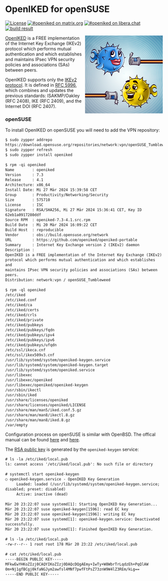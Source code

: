 # OpenIKED for openSUSE

[![License](https://img.shields.io/github/license/alexander-naumov/openiked-opensuse)](https://github.com/alexander-naumov/openiked-opensuse/LICENSE)
[![#openiked on matrix.org](https://img.shields.io/badge/matrix-%23openiked-blue)](https://app.element.io/#/room/#openiked:matrix.org)
[![#openiked on libera.chat](https://img.shields.io/badge/IRC-%23openiked-blue)](https://kiwiirc.com/nextclient/irc.libera.chat/#openiked)
[![build result](https://build.opensuse.org/projects/network:vpn/packages/openiked/badge.svg?type=percent)](https://build.opensuse.org/package/show/network:vpn/openiked)

<img align="right" src="openiked.png" height="250">

[OpenIKED](https://www.openiked.org) is a FREE implementation of the
Internet Key Exchange (IKEv2) protocol which performs mutual authentication
and which establishes and maintains IPsec VPN security policies
and associations (SAs) between peers.

OpenIKED supports only the [IKEv2 protocol](https://en.wikipedia.org/wiki/Internet_Key_Exchange).
It is defined in [RFC 5996](https://datatracker.ietf.org/doc/html/rfc5996),
which combines and updates the previous standards:
ISAKMP/Oakley (RFC 2408), IKE (RFC 2409), and the Internet DOI (RFC 2407).

### openSUSE

To install OpenIKED on openSUSE you will need to add the VPN repository:
```
$ sudo zypper addrepo https://download.opensuse.org/repositories/network:vpn/openSUSE_Tumbleweed/network:vpn.repo
$ sudo zypper refresh
$ sudo zypper install openiked

$ rpm -qi openiked
Name        : openiked
Version     : 7.3
Release     : 4.1
Architecture: x86_64
Install Date: Mi 27 Mär 2024 15:39:58 CET
Group       : Productivity/Networking/Security
Size        : 575710
License     : ISC
Signature   : RSA/SHA256, Mi 27 Mär 2024 15:36:41 CET, Key ID 62eb1a0917280ddf
Source RPM  : openiked-7.3-4.1.src.rpm
Build Date  : Mi 20 Mär 2024 16:09:22 CET
Build Host  : reproducible
Vendor      : obs://build.opensuse.org/network
URL         : https://github.com/openiked/openiked-portable
Summary     : Internet Key Exchange version 2 (IKEv2) daemon
Description :
OpenIKED is a FREE implementation of the Internet Key Exchange (IKEv2)
protocol which performs mutual authentication and which establishes and
maintains IPsec VPN security policies and associations (SAs) between peers.
Distribution: network:vpn / openSUSE_Tumbleweed

$ rpm -ql openiked
/etc/iked
/etc/iked.conf
/etc/iked/ca
/etc/iked/certs
/etc/iked/crls
/etc/iked/private
/etc/iked/pubkeys
/etc/iked/pubkeys/fqdn
/etc/iked/pubkeys/ipv4
/etc/iked/pubkeys/ipv6
/etc/iked/pubkeys/ufqdn
/etc/ssl/ikeca.cnf
/etc/ssl/ikex509v3.cnf
/usr/lib/systemd/system/openiked-keygen.service
/usr/lib/systemd/system/openiked-keygen.target
/usr/lib/systemd/system/openiked.service
/usr/libexec
/usr/libexec/openiked
/usr/libexec/openiked/openiked-keygen
/usr/sbin/ikectl
/usr/sbin/iked
/usr/share/licenses/openiked
/usr/share/licenses/openiked/LICENSE
/usr/share/man/man5/iked.conf.5.gz
/usr/share/man/man8/ikectl.8.gz
/usr/share/man/man8/iked.8.gz
/var/empty
```

Configuration process on openSUSE is similar with OpenBSD.
The offical manual can be found [here](https://www.openbsd.org/faq/faq17.html) and [here](https://man.openbsd.org/iked).

The [RSA public key](https://en.wikipedia.org/wiki/RSA_(cryptosystem))
is generated by the ```openiked-keygen``` service:
```
# ls -la /etc/iked/local.pub
ls: cannot access '/etc/iked/local.pub': No such file or directory

# systemctl start openiked-keygen
○ openiked-keygen.service - OpenIKED Key Generation
     Loaded: loaded (/usr/lib/systemd/system/openiked-keygen.service; disabled; preset: disabled)
     Active: inactive (dead)

Mär 20 23:22:07 suse systemd[1]: Starting OpenIKED Key Generation...
Mär 20 23:22:07 suse openiked-keygen[1596]: read EC key
Mär 20 23:22:07 suse openiked-keygen[1596]: writing EC key
Mär 20 23:22:07 suse systemd[1]: openiked-keygen.service: Deactivated successfully.
Mär 20 23:22:07 suse systemd[1]: Finished OpenIKED Key Generation.

# ls -la /etc/iked/local.pub
-rw-r--r-- 1 root root 178 Mär 20 23:22 /etc/iked/local.pub

# cat /etc/iked/local.pub
-----BEGIN PUBLIC KEY-----
MFkwEwYHKoZIzj0CAQYIKoZIzj0DAQcDQgAEmy+IwTy+W8WbrTrLqdzEh+PqQlAW
0m+Nj1gfBCgj0kfaNGJym2awfsl4MNf7pwfFtPsZ73znW9W4lZ3REm/kLg==
-----END PUBLIC KEY-----
```


